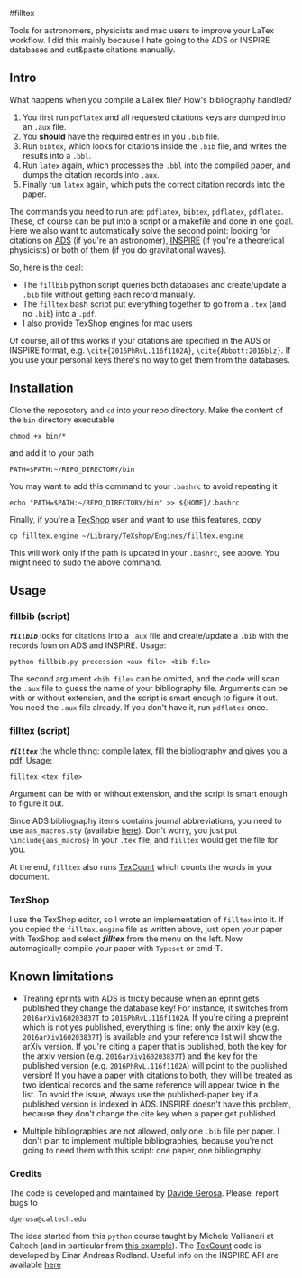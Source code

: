 #filltex

Tools for astronomers, physicists and mac users to improve your LaTex workflow.  I did this mainly because I hate going to the ADS or INSPIRE databases and cut&paste citations manually.


## Intro

What happens when you compile a LaTex file? How's bibliography handled?

  1. You first run `pdflatex` and all requested citations keys are dumped into an `.aux` file.
  2. You **should** have the required entries in you `.bib` file.
  3. Run `bibtex`, which looks for citations inside the `.bib` file, and writes the results into a `.bbl`.
  4. Run `latex` again, which processes the `.bbl` into the compiled paper, and dumps the citation records into `.aux`.
  5. Finally run `latex` again, which puts the correct citation records into the paper.

The commands you need to run are: `pdflatex`, `bibtex`, `pdflatex`, `pdflatex`. These, of course can be put into a script or a makefile and done in one goal.
Here we also want to automatically solve the second point: looking for citations on [ADS](http://adsabs.harvard.edu) (if you're an astronomer), [INSPIRE](http://inspirehep.net) (if you're a theoretical physicists) or both of them (if you do gravitational waves).

So, here is the deal:

  - The `fillbib` python script queries both databases and create/update a `.bib` file without getting each record manually.
  - The `filltex` bash script put everything together to go from a `.tex` (and no `.bib`) into a `.pdf`.
  - I also provide TexShop engines for mac users

Of course, all of this works if your citations are specified in the ADS or INSPIRE format, e.g. `\cite{2016PhRvL.116f1102A}`, `\cite{Abbott:2016blz}`. If you use your personal keys there's no way to get them from the databases.


## Installation

Clone the reposotory and `cd` into your repo directory. Make the content of the `bin` directory executable

    chmod +x bin/*

and add it to your path
 
    PATH=$PATH:~/REPO_DIRECTORY/bin
   
You may want to add this command to your `.bashrc` to avoid repeating it
    
    echo "PATH=$PATH:~/REPO_DIRECTORY/bin" >> ${HOME}/.bashrc
  
Finally, if you're a [TexShop](http://pages.uoregon.edu/koch/texshop) user and want to use this features, copy

    cp filltex.engine ~/Library/TeXshop/Engines/filltex.engine
   
This will work only if the path is updated in your `.bashrc`, see above. You might need to sudo the above command.

   
## Usage

### fillbib (script)

***`fillbib`*** looks for citations into a `.aux` file and create/update a `.bib` with the records foun on ADS and INSPIRE.
Usage:

    python fillbib.py precession <aux file> <bib file>

The second argument `<bib file>` can be omitted, and the code will scan the `.aux` file to guess the name of your bibliography file.
Arguments can be with or without extension, and the script is smart enough to figure it out. 
You need the `.aux` file already. If you don't have it, run `pdflatex` once.

### filltex (script)

***`filltex`*** the whole thing: compile latex, fill the bibliography and gives you a pdf. Usage:

    filltex <tex file>

Argument can be with or without extension, and the script is smart enough to figure it out. 

Since ADS bibliography items contains journal abbreviations, you need to use `aas_macros.sty` (available [here](http://doc.adsabs.harvard.edu/abs_doc/aas_macros.sty)). Don't worry, you just put `\include{aas_macros}` in your `.tex` file, and `filltex` would get the file for you. 

At the end, `filltex` also runs [TexCount](http://app.uio.no/ifi/texcount) which counts the words in your document.

### TexShop

I use the TexShop editor, so I wrote an implementation of `filltex` into it. If you copied the `filltex.engine` file as written above, just open your paper with TexShop and select ***filltex*** from the menu on the left. Now automagically compile your paper with `Typeset` or cmd-T.

## Known limitations

  - Treating eprints with ADS is tricky because when an eprint gets published they change the database key! For instance, it switches from `2016arXiv160203837T` to `2016PhRvL.116f1102A`.  If you're citing a prepreint which is not yes published, everything is fine: only the arxiv key (e.g. `2016arXiv160203837T`) is available and your reference list will show the arXiv version. If you're citing a paper that is published, both the key for the arxiv version (e.g. `2016arXiv160203837T`) and the key for the published version (e.g. `2016PhRvL.116f1102A`) will point to the published version! If you have a paper with citations to both, they will be treated as two identical records and the same reference will appear twice in the list. To avoid the issue, always use the published-paper key if a published version is indexed in ADS. INSPIRE doesn't have this problem, because they don't change the cite key when a paper get published.


  - Multiple bibliographies are not allowed, only one `.bib` file per paper. I don't plan to implement multiple bibliographies, because you're not going to need them with this script: one paper, one bibliography.



### Credits
The code is developed and maintained by [Davide Gerosa](www.davidegerosa.com).
Please, report bugs to

    dgerosa@caltech.edu

The idea started from this `python` course taught by Michele Vallisneri at Caltech (and in particular from [this example](http://www.vallis.org/salon/summary-2.html)). The [TexCount](http://app.uio.no/ifi/texcount) code is developed by Einar Andreas Rodland. Useful info on the INSPIRE API are available [here](https://inspirehep.net/info/hep/pub_list)

